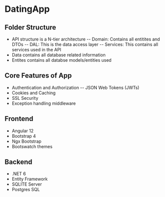 # DatingApp

## Folder Structure

- API structure is a N-tier architecture
-- Domain: Contains all entitites and DTOs
-- DAL: This is the data access layer
-- Services: This contains all services used in the API
- Data contains all database related information
- Entites contains all databse models/entities used

## Core Features of App

- Authentication and Authorization
-- JSON Web Tokens (JWTs)
- Cookies and Caching
- SSL Security
- Exception handling middleware

## Frontend

- Angular 12
- Bootstrap 4
- Ngx Bootstrap
- Bootswatch themes

## Backend

- .NET 6
- Entity Framework
- SQLITE Server
- Postgres SQL

